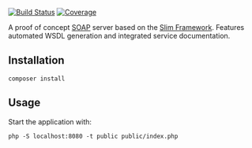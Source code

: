 [![Build Status][build-badge]][build-url]
[![Coverage][coverage-badge]][coverage-url]

[build-badge]: https://travis-ci.org/pawel-slowik/slim-soap-server.svg?branch=master
[build-url]: https://travis-ci.org/pawel-slowik/slim-soap-server
[coverage-badge]: https://codecov.io/gh/pawel-slowik/slim-soap-server/branch/master/graph/badge.svg
[coverage-url]: https://codecov.io/gh/pawel-slowik/slim-soap-server

A proof of concept [SOAP](https://en.wikipedia.org/wiki/SOAP) server based on
the [Slim Framework](http://www.slimframework.com/). Features automated WSDL
generation and integrated service documentation.

## Installation

	composer install

## Usage

Start the application with:

	php -S localhost:8080 -t public public/index.php
